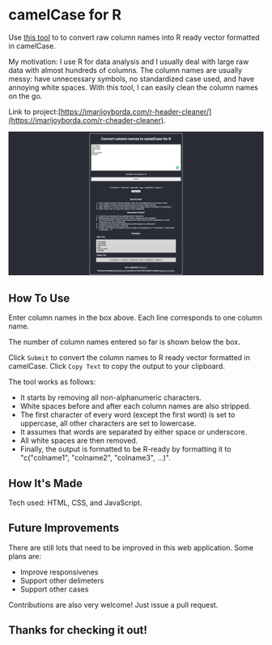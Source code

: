 # camelCase for R 

Use [this tool](https://imarijoyborda.com/r-header-cleaner/) to to convert raw column names into R ready vector formatted in camelCase. 

My motivation: I use R for data analysis and I usually deal with large raw data with almost hundreds of columns. The column names are usually messy: have unnecessary symbols, no standardized case used, and have annoying white spaces. With this tool, I can easily clean the column names on the go.  

Link to project:[https://imarijoyborda.com/r-header-cleaner/](https://imarijoyborda.com/r-cheader-cleaner). 

![Screenshot of Site - 1](assets/readme/readme-1.png)

## How To Use
Enter column names in the box above. Each line corresponds to one column name.

The number of column names entered so far is shown below the box.

Click `Submit` to convert the column names to R ready vector formatted in camelCase.
Click `Copy Text` to copy the output to your clipboard.

The tool works as follows:
* It starts by removing all non-alphanumeric characters.
* White spaces before and after each column names are also stripped.
* The first character of every word (except the first word) is set to uppercase, all other characters are set to lowercase.
* It assumes that words are separated by either space or underscore.
* All white spaces are then removed.
* Finally, the output is formatted to be R-ready by formatting it to "c("colname1", "colname2", "colname3", ...)".

## How It's Made
Tech used: HTML, CSS, and JavaScript.

## Future Improvements
There are still lots that need to be improved in this web application. Some plans are:
* Improve responsivenes
* Support other delimeters
* Support other cases

Contributions are also very welcome! Just issue a pull request.

## Thanks for checking it out!
